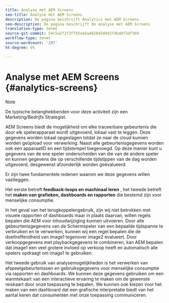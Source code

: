 ```yaml
---
title: Analyse met AEM Screens
seo-title: Analyse met AEM Screens
description: De pagina beschrijft Analytics met AEM Screens
seo-description: De pagina beschrijft de analyse met AEM Screens
translation-type: tm+mt
source-git-commit: 54c5a2f2f3f755e4da4028d54042f4bd8f2df369
workflow-type: tm+mt
source-wordcount: '297'
ht-degree: 0%

---
```



# Analyse met AEM Screens {#analytics-screens}

>[!NOTE]
>
>De typische belanghebbenden voor deze activiteit zijn een Marketing/Bedrijfs Strategist.

AEM Screens biedt de mogelijkheid om elke traceerbare gebeurtenis die door elk spelerapparaat wordt uitgevoerd, lokaal vast te leggen. Deze gegevens worden lokaal opgeslagen totdat ze naar de cloud kunnen worden geüpload voor verwerking. Naast alle gebeurtenisgegevens worden ook een apparaatID en een tijdstempel toegevoegd. Op deze manier kunt u gegevens van de ene speler onderscheiden van die van de andere speler en kunnen gegevens die op verschillende tijdstippen van de dag worden uitgevoerd, desgewenst afzonderlijk worden geëvalueerd.

Er zijn twee fundamentele redenen waarom we deze gegevens willen vastleggen.

Het eerste betreft **feedback-loops en machinaal leren** , het tweede betreft het **maken van grafieken, dashboards en rapporten** die bestemd zijn voor menselijke consumptie.

In het geval van het terugkoppelengebruik, zijn wij niet betrokken met visuele rapporten of dashboards maar in plaats daarvan, willen regels bepalen die AEM voor inhoudwijziging kunnen uitvoeren. Door alle gebeurtenisgegevens van de Schermspeler van een bepaalde tijdspanne te verbruiken en te verwerken, kunnen wij een regel bepalen die de doeltreffendheid van image1 tegenover image2 evalueert. Door verkoopgegevens met playbackgegevens te combineren, kan AEM bepalen dat image1 een veel grotere invloed op verkoop heeft en automatisch alle spelers opdraagt om image1 te gebruiken.

Het tweede gebruik van analysemogelijkheden is het verwerken van afspeelgebeurtenissen en gebruiksgegevens voor menselijke consumptie via rapporten en dashboards.
We kunnen deze gegevens gebruiken om een warmtekaart van een interactieve ervaring te maken om de gewenste reiskaart door onze toepassing te bepalen. We kunnen ook kiezen voor het maken van een dashboard dat een grafische interpretatie biedt van het aantal keren dat consumenten met onze toepassing communiceren.


